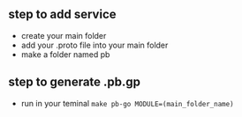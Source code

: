 ## step to add service 
- create your main folder
- add your .proto file into your main folder
- make a folder named pb

## step to generate .pb.gp
- run in your teminal ```make pb-go MODULE=(main_folder_name)```